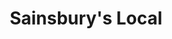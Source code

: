 ---
title: "Sainsbury's Local"
url: /edinburgh/sainsburys-local-portobello-high-street/
shop: convenience
---